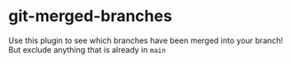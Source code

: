 # git-merged-branches

Use this plugin to see which branches have been merged into your branch! But exclude anything that is already in `main`
